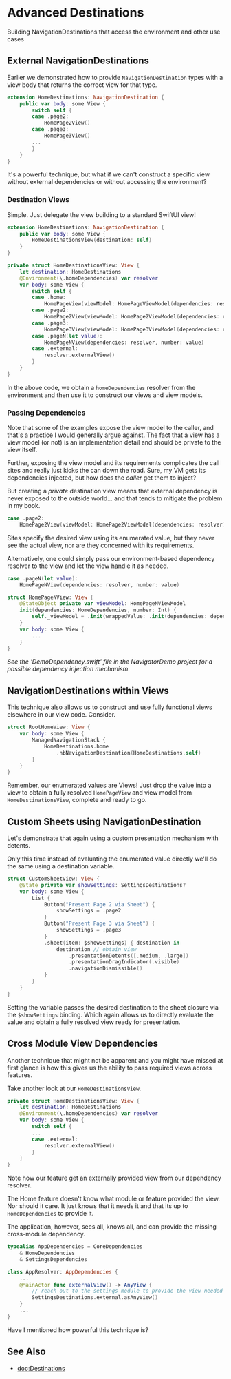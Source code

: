 # Advanced Destinations

Building NavigationDestinations that access the environment and other use cases 

## External NavigationDestinations

Earlier we demonstrated how to provide ``NavigationDestination`` types with a view body that returns the correct view for that type.
```swift
extension HomeDestinations: NavigationDestination {
    public var body: some View {
        switch self {
        case .page2:
            HomePage2View()
        case .page3:
            HomePage3View()
        ...
        }
    }
}
```
It's a powerful technique, but what if we can't construct a specific view without external dependencies or without accessing the environment? 

### Destination Views

Simple. Just delegate the view building to a standard SwiftUI view!
```swift
extension HomeDestinations: NavigationDestination {
    public var body: some View {
        HomeDestinationsView(destination: self)
    }
}

private struct HomeDestinationsView: View {
    let destination: HomeDestinations
    @Environment(\.homeDependencies) var resolver
    var body: some View {
        switch self {
        case .home:
            HomePageView(viewModel: HomePageViewModel(dependencies: resolver))
        case .page2:
            HomePage2View(viewModel: HomePage2ViewModel(dependencies: resolver))
        case .page3:
            HomePage3View(viewModel: HomePage3ViewModel(dependencies: resolver))
        case .pageN(let value):
            HomePageNView(dependencies: resolver, number: value)
        case .external:
            resolver.externalView()
        }
    }
}
```
In the above code, we obtain a `homeDependencies` resolver from the environment and then use it to construct our views
and view models.

### Passing Dependencies

Note that some of the examples expose the view model to the caller, and that's a practice I would generally argue against. The fact that a view has a view model (or not) is an implementation detail and should be private to the view itself. 

Further, exposing the view model and its requirements complicates the call sites and really just kicks the can down the road. Sure, my VM gets its dependencies injected, but how does the *caller* get them to inject?

But creating a *private* destination view means that external dependency is never exposed to the outside world... and that tends to mitigate the problem in my book. 

```swift
case .page2:
    HomePage2View(viewModel: HomePage2ViewModel(dependencies: resolver))
```

Sites specify the desired view using its enumerated value, but they never see the actual view, nor are they concerned with its requirements.

Alternatively, one could simply pass our environment-based dependency resolver to the view and let the view handle it as needed.
```swift
case .pageN(let value):
    HomePageNView(dependencies: resolver, number: value)

struct HomePageNView: View {
    @StateObject private var viewModel: HomePageNViewModel
    init(dependencies: HomeDependencies, number: Int) {
        self._viewModel = .init(wrappedValue: .init(dependencies: dependencies, number: number))
    }
    var body: some View {
        ...
    }
}
```
*See the 'DemoDependency.swift' file in the NavigatorDemo project for a possible dependency injection mechanism.*

## NavigationDestinations within Views

This technique also allows us to construct and use fully functional views elsewhere in our view code. Consider.
```swift
struct RootHomeView: View {
    var body: some View {
        ManagedNavigationStack {
            HomeDestinations.home
                .nbNavigationDestination(HomeDestinations.self)
        }
    }
}
```
Remember, our enumerated values are Views! Just drop the value into a view to obtain a fully resolved `HomePageView` and view model from `HomeDestinationsView`, 
complete and ready to go.

## Custom Sheets using NavigationDestination
Let's demonstrate that again using a custom presentation mechanism with detents.

Only this time instead of evaluating the enumerated value directly we'll do the same using a destination variable.
```swift
struct CustomSheetView: View {
    @State private var showSettings: SettingsDestinations?
    var body: some View {
        List {
            Button("Present Page 2 via Sheet") {
                showSettings = .page2
            }
            Button("Present Page 3 via Sheet") {
                showSettings = .page3
            }
            .sheet(item: $showSettings) { destination in
                destination // obtain view
                    .presentationDetents([.medium, .large])
                    .presentationDragIndicator(.visible)
                    .navigationDismissible()
            }
        }
    }
}
```
Setting the variable passes the desired destination to the sheet closure via the `$showSettings` binding. Which again allows us to directly evaluate the value and obtain a fully resolved view ready for presentation.

## Cross Module View Dependencies
Another technique that might not be apparent and you might have missed at first glance is how this gives us the ability to pass required views across features.

Take another look at our `HomeDestinationsView`.
```swift
private struct HomeDestinationsView: View {
    let destination: HomeDestinations
    @Environment(\.homeDependencies) var resolver
    var body: some View {
        switch self {
        ...
        case .external:
            resolver.externalView()
        }
    }
}
```
Note how our feature get an externally provided view from our dependency resolver. 

The Home feature doesn't know what module or feature provided the view. Nor should it care. It just knows that it needs it and that its up to `HomeDependencies` to provide it.

The application, however, sees all, knows all, and can provide the missing cross-module dependency.
```swift
typealias AppDependencies = CoreDependencies
    & HomeDependencies
    & SettingsDependencies

class AppResolver: AppDependencies {
    ...
    @MainActor func externalView() -> AnyView {
        // reach out to the settings module to provide the view needed
        SettingsDestinations.external.asAnyView()
    }
    ...
}
```
Have I mentioned how powerful this technique is?

## See Also

- <doc:Destinations>
